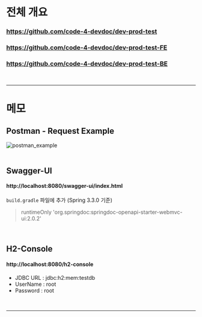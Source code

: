 # 전체 개요  
### https://github.com/code-4-devdoc/dev-prod-test  
### https://github.com/code-4-devdoc/dev-prod-test-FE  
### https://github.com/code-4-devdoc/dev-prod-test-BE  
<br/>

---

# 메모
## Postman - Request Example
![postman_example](https://github.com/code-4-devdoc/devdoc-practice-React-SpringBoot-MySQL/assets/130027416/9a6c12f2-0d78-47fc-b416-b4442ff45711)
<br/>
<br/>

## Swagger-UI  
#### http://localhost:8080/swagger-ui/index.html  
`build.gradle` 파일에 추가 (Spring 3.3.0 기준)
> runtimeOnly 'org.springdoc:springdoc-openapi-starter-webmvc-ui:2.0.2'
<br/>

## H2-Console
#### http://localhost:8080/h2-console  
- JDBC URL : jdbc:h2:mem:testdb  
- UserName : root  
- Password : root
<br/>

---

